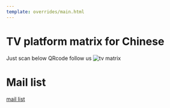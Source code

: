 ```yaml
---
template: overrides/main.html
---
```


# TV platform matrix for Chinese 

Just scan below QRcode follow us
![tv matrix](../assets/images/tv_matrix.jpg)


# Mail list
[mail list](https://groups.google.com/g/frabit)
